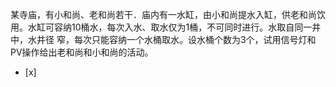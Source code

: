 某寺庙，有小和尚、老和尚若干．庙内有一水缸，由小和尚提水入缸，供老和尚饮用。水缸可容纳10桶水，每次入水、取水仅为1桶，不可同时进行。水取自同一井中，水井径
窄，每次只能容纳一个水桶取水。设水桶个数为3个，试用信号灯和PV操作给出老和尚和小和尚的活动。
- [x]  

